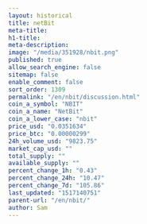 ```yaml
---
layout: historical
title: netBit
meta-title: 
h1-title: 
meta-description: 
image: "/media/351928/nbit.png"
published: true
allow_search_engine: false
sitemap: false
enable_comment: false
sort_order: 1309
permalink: "/en/nbit/discussion.html"
coin_a_symbol: "NBIT"
coin_a_name: "NetBit"
coin_a_lower_case: "nbit"
price_usd: "0.0351634"
price_btc: "0.00000299"
24h_volume_usd: "9823.75"
market_cap_usd: ""
total_supply: ""
available_supply: ""
percent_change_1h: "0.43"
percent_change_24h: "10.47"
percent_change_7d: "105.86"
last_updated: "1517140751"
parent-url: "/en/nbit/"
author: Sam
---
```



